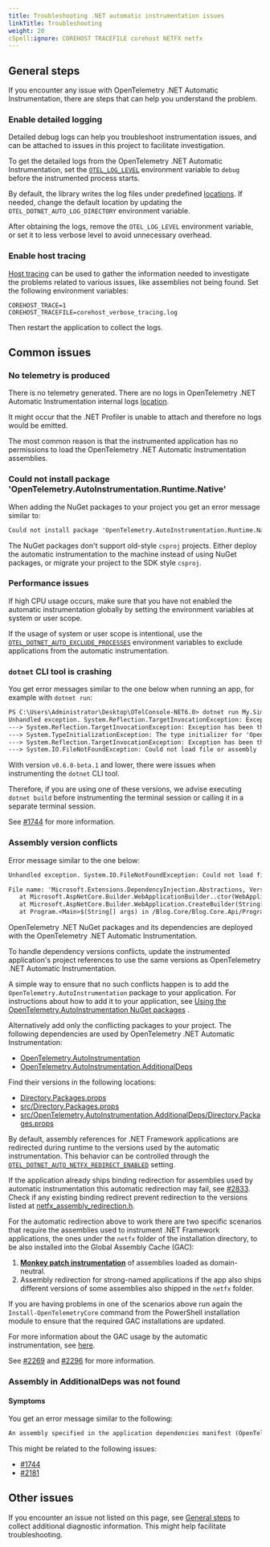 ```yaml
---
title: Troubleshooting .NET automatic instrumentation issues
linkTitle: Troubleshooting
weight: 20
cSpell:ignore: COREHOST TRACEFILE corehost NETFX netfx
---
```


## General steps

If you encounter any issue with OpenTelemetry .NET Automatic Instrumentation,
there are steps that can help you understand the problem.

### Enable detailed logging

Detailed debug logs can help you troubleshoot instrumentation issues, and can be
attached to issues in this project to facilitate investigation.

To get the detailed logs from the OpenTelemetry .NET Automatic Instrumentation,
set the [`OTEL_LOG_LEVEL`](./config#internal-logs) environment variable to
`debug` before the instrumented process starts.

By default, the library writes the log files under predefined
[locations](./config#internal-logs). If needed, change the default location by
updating the `OTEL_DOTNET_AUTO_LOG_DIRECTORY` environment variable.

After obtaining the logs, remove the `OTEL_LOG_LEVEL` environment variable, or
set it to less verbose level to avoid unnecessary overhead.

### Enable host tracing

[Host tracing](https://github.com/dotnet/runtime/blob/edd23fcb1b350cb1a53fa409200da55e9c33e99e/docs/design/features/host-tracing.md#host-tracing)
can be used to gather the information needed to investigate the problems related
to various issues, like assemblies not being found. Set the following
environment variables:

```terminal
COREHOST_TRACE=1
COREHOST_TRACEFILE=corehost_verbose_tracing.log
```

Then restart the application to collect the logs.

## Common issues

### No telemetry is produced

There is no telemetry generated. There are no logs in OpenTelemetry .NET
Automatic Instrumentation internal logs [location](./config#internal-logs).

It might occur that the .NET Profiler is unable to attach and therefore no logs
would be emitted.

The most common reason is that the instrumented application has no permissions
to load the OpenTelemetry .NET Automatic Instrumentation assemblies.

### Could not install package 'OpenTelemetry.AutoInstrumentation.Runtime.Native'

When adding the NuGet packages to your project you get an error message similar
to:

```txt
Could not install package 'OpenTelemetry.AutoInstrumentation.Runtime.Native 1.0.0-rc.1'. You are trying to install this package into a project that targets '.NETFramework,Version=v4.7.2', but the package does not contain any assembly references or content files that are compatible with that framework. For more information, contact the package author.
```

The NuGet packages don't support old-style `csproj` projects. Either deploy the
automatic instrumentation to the machine instead of using NuGet packages, or
migrate your project to the SDK style `csproj`.

### Performance issues

If high CPU usage occurs, make sure that you have not enabled the automatic
instrumentation globally by setting the environment variables at system or user
scope.

If the usage of system or user scope is intentional, use the
[`OTEL_DOTNET_AUTO_EXCLUDE_PROCESSES`](./config#global-settings) environment
variables to exclude applications from the automatic instrumentation.

### `dotnet` CLI tool is crashing

You get error messages similar to the one below when running an app, for example
with `dotnet run`:

```txt
PS C:\Users\Administrator\Desktop\OTelConsole-NET6.0> dotnet run My.Simple.Console
Unhandled exception. System.Reflection.TargetInvocationException: Exception has been thrown by the target of an invocation.
---> System.Reflection.TargetInvocationException: Exception has been thrown by the target of an invocation.
---> System.TypeInitializationException: The type initializer for 'OpenTelemetry.AutoInstrumentation.Loader.Startup' threw an exception.
---> System.Reflection.TargetInvocationException: Exception has been thrown by the target of an invocation.
---> System.IO.FileNotFoundException: Could not load file or assembly 'Microsoft.Extensions.Configuration.Abstractions, Version=7.0.0.0, Culture=neutral, PublicKeyToken=adb9793829ddae60'. The system cannot find the file specified.
```

With version `v0.6.0-beta.1` and lower, there were issues when instrumenting the
`dotnet` CLI tool.

Therefore, if you are using one of these versions, we advise executing
`dotnet build` before instrumenting the terminal session or calling it in a
separate terminal session.

See
[#1744](https://github.com/open-telemetry/opentelemetry-dotnet-instrumentation/issues/1744)
for more information.

### Assembly version conflicts

Error message similar to the one below:

```txt
Unhandled exception. System.IO.FileNotFoundException: Could not load file or assembly 'Microsoft.Extensions.DependencyInjection.Abstractions, Version=7.0.0.0, Culture=neutral, PublicKeyToken=adb9793829ddae60'. The system cannot find the file specified.

File name: 'Microsoft.Extensions.DependencyInjection.Abstractions, Version=7.0.0.0, Culture=neutral, PublicKeyToken=adb9793829ddae60'
   at Microsoft.AspNetCore.Builder.WebApplicationBuilder..ctor(WebApplicationOptions options, Action`1 configureDefaults)
   at Microsoft.AspNetCore.Builder.WebApplication.CreateBuilder(String[] args)
   at Program.<Main>$(String[] args) in /Blog.Core/Blog.Core.Api/Program.cs:line 26
```

OpenTelemetry .NET NuGet packages and its dependencies are deployed with the
OpenTelemetry .NET Automatic Instrumentation.

To handle dependency versions conflicts, update the instrumented application's
project references to use the same versions as OpenTelemetry .NET Automatic
Instrumentation.

A simple way to ensure that no such conflicts happen is to add the
`OpenTelemetry.AutoInstrumentation` package to your application. For
instructions about how to add it to your application, see
[Using the OpenTelemetry.AutoInstrumentation NuGet packages](./nuget-packages) .

Alternatively add only the conflicting packages to your project. The following
dependencies are used by OpenTelemetry .NET Automatic Instrumentation:

- [OpenTelemetry.AutoInstrumentation](https://github.com/open-telemetry/opentelemetry-dotnet-instrumentation/blob/main/src/OpenTelemetry.AutoInstrumentation/OpenTelemetry.AutoInstrumentation.csproj)
- [OpenTelemetry.AutoInstrumentation.AdditionalDeps](https://github.com/open-telemetry/opentelemetry-dotnet-instrumentation/blob/main/src/OpenTelemetry.AutoInstrumentation.AdditionalDeps/Directory.Build.props)

Find their versions in the following locations:

- [Directory.Packages.props](https://github.com/open-telemetry/opentelemetry-dotnet-instrumentation/blob/main/Directory.Packages.props)
- [src/Directory.Packages.props](https://github.com/open-telemetry/opentelemetry-dotnet-instrumentation/blob/main/src/Directory.Packages.props)
- [src/OpenTelemetry.AutoInstrumentation.AdditionalDeps/Directory.Packages.props](https://github.com/open-telemetry/opentelemetry-dotnet-instrumentation/blob/main/src/OpenTelemetry.AutoInstrumentation.AdditionalDeps/Directory.Packages.props)

By default, assembly references for .NET Framework applications are redirected
during runtime to the versions used by the automatic instrumentation. This
behavior can be controlled through the
[`OTEL_DOTNET_AUTO_NETFX_REDIRECT_ENABLED`](./config#additional-settings)
setting.

If the application already ships binding redirection for assemblies used by
automatic instrumentation this automatic redirection may fail, see
[#2833](https://github.com/open-telemetry/opentelemetry-dotnet-instrumentation/issues/2833).
Check if any existing binding redirect prevent redirection to the versions
listed at
[netfx_assembly_redirection.h](https://github.com/open-telemetry/opentelemetry-dotnet-instrumentation/blob/main/src/OpenTelemetry.AutoInstrumentation.Native/netfx_assembly_redirection.h).

For the automatic redirection above to work there are two specific scenarios
that require the assemblies used to instrument .NET Framework applications, the
ones under the `netfx` folder of the installation directory, to be also
installed into the Global Assembly Cache (GAC):

1. [**Monkey patch instrumentation**](https://en.wikipedia.org/wiki/Monkey_patch#:~:text=Monkey%20patching%20is%20a%20technique,Python%2C%20Groovy%2C%20etc.)
   of assemblies loaded as domain-neutral.
2. Assembly redirection for strong-named applications if the app also ships
   different versions of some assemblies also shipped in the `netfx` folder.

If you are having problems in one of the scenarios above run again the
`Install-OpenTelemetryCore` command from the PowerShell installation module to
ensure that the required GAC installations are updated.

For more information about the GAC usage by the automatic instrumentation, see
[here](https://github.com/open-telemetry/opentelemetry-dotnet-instrumentation/issues/1906#issuecomment-1376292814).

See
[#2269](https://github.com/open-telemetry/opentelemetry-dotnet-instrumentation/issues/2269)
and
[#2296](https://github.com/open-telemetry/opentelemetry-dotnet-instrumentation/issues/2296)
for more information.

### Assembly in AdditionalDeps was not found

#### Symptoms

You get an error message similar to the following:

```txt
An assembly specified in the application dependencies manifest (OpenTelemetry.AutoInstrumentation.AdditionalDeps.deps.json) was not found
```

This might be related to the following issues:

- [#1744](https://github.com/open-telemetry/opentelemetry-dotnet-instrumentation/issues/1744)
- [#2181](https://github.com/open-telemetry/opentelemetry-dotnet-instrumentation/issues/2181)

## Other issues

If you encounter an issue not listed on this page, see
[General steps](#general-steps) to collect additional diagnostic information.
This might help facilitate troubleshooting.
